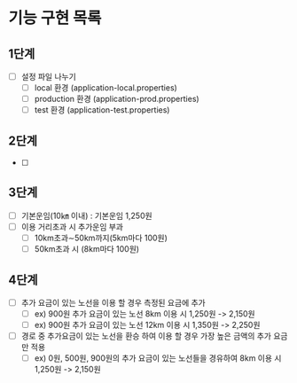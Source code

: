 # 기능 구현 목록

## 1단계
- [ ] 설정 파일 나누기
    - [ ] local 환경 (application-local.properties)
    - [ ] production 환경 (application-prod.properties)
    - [ ] test 환경 (application-test.properties)
    
## 2단계
- [ ] 

## 3단계
- [ ] 기본운임(10㎞ 이내) : 기본운임 1,250원 
- [ ] 이용 거리초과 시 추가운임 부과
    - [ ] 10km초과∼50km까지(5km마다 100원)
    - [ ] 50km초과 시 (8km마다 100원)

## 4단계
- [ ] 추가 요금이 있는 노선을 이용 할 경우 측정된 요금에 추가
    - [ ] ex) 900원 추가 요금이 있는 노선 8km 이용 시 1,250원 -> 2,150원
    - [ ] ex) 900원 추가 요금이 있는 노선 12km 이용 시 1,350원 -> 2,250원
- [ ] 경로 중 추가요금이 있는 노선을 환승 하여 이용 할 경우 가장 높은 금액의 추가 요금만 적용
    - [ ] ex) 0원, 500원, 900원의 추가 요금이 있는 노선들을 경유하여 8km 이용 시 1,250원 -> 2,150원